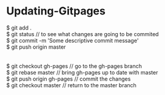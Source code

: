 # Updating-Gitpages

$ git add . <br />
$ git status // to see what changes are going to be commited <br />
$ git commit -m 'Some descriptive commit message' <br />
$ git push origin master <br />
<br />
<br />
$ git checkout gh-pages // go to the gh-pages branch <br />
$ git rebase master // bring gh-pages up to date with master <br />
$ git push origin gh-pages // commit the changes <br />
$ git checkout master // return to the master branch <br />

